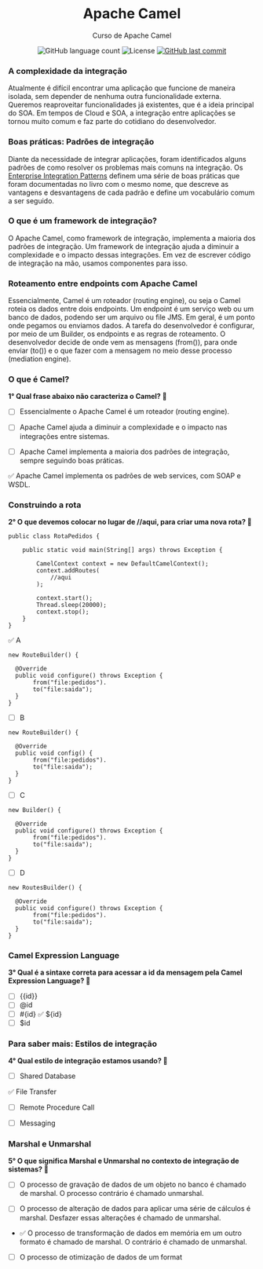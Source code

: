 <h1 align="center">
  Apache Camel
</h1>

<p align="center">Curso de Apache Camel</a>
</p>

<p align="center">
  
  <img alt="GitHub language count" src="https://img.shields.io/github/languages/count/dpalmas/apache-camel?color=0000FF">

  <img alt="License" src="https://img.shields.io/github/license/dpalmas/apache-camel?color=0000FF&logo=MIT">
  
  <a href="https://github.com/dpalmas/apache-camel/commits/master">
    <img alt="GitHub last commit" src="https://img.shields.io/github/last-commit/dpalmas/apache-camel?color=0000FF">
  </a>
</p>

### A complexidade da integração

Atualmente é difícil encontrar uma aplicação que funcione de maneira isolada, sem depender de nenhuma outra funcionalidade externa. Queremos reaproveitar funcionalidades já existentes, que é a ideia principal do SOA. Em tempos de Cloud e SOA, a integração entre aplicações se tornou muito comum e faz parte do cotidiano do desenvolvedor.

### Boas práticas: Padrões de integração

Diante da necessidade de integrar aplicações, foram identificados alguns padrões de como resolver os problemas mais comuns na integração. Os [Enterprise Integration Patterns](http://www.enterpriseintegrationpatterns.com/) definem uma série de boas práticas que foram documentadas no livro com o mesmo nome, que descreve as vantagens e desvantagens de cada padrão e define um vocabulário comum a ser seguido.

### O que é um framework de integração?

O Apache Camel, como framework de integração, implementa a maioria dos padrões de integração. Um framework de integração ajuda a diminuir a complexidade e o impacto dessas integrações. Em vez de escrever código de integração na mão, usamos componentes para isso.

### Roteamento entre endpoints com Apache Camel

Essencialmente, Camel é um roteador (routing engine), ou seja o Camel roteia os dados entre dois endpoints. Um endpoint é um serviço web ou um banco de dados, podendo ser um arquivo ou file JMS. Em geral, é um ponto onde pegamos ou enviamos dados. A tarefa do desenvolvedor é configurar, por meio de um Builder, os endpoints e as regras de roteamento. O desenvolvedor decide de onde vem as mensagens (from()), para onde enviar (to()) e o que fazer com a mensagem no meio desse processo (mediation engine).

### O que é Camel?

**1° Qual frase abaixo não caracteriza o Camel? :pencil:**

- [ ] Essencialmente o Apache Camel é um roteador (routing engine).

- [ ] Apache Camel ajuda a diminuir a complexidade e o impacto nas integrações entre sistemas.

- [ ] Apache Camel implementa a maioria dos padrões de integração, sempre seguindo boas práticas.

:white_check_mark: Apache Camel implementa os padrões de web services, com SOAP e WSDL.

### Construindo a rota

**2° O que devemos colocar no lugar de //aqui, para criar uma nova rota? :pencil:**

```
public class RotaPedidos {

    public static void main(String[] args) throws Exception {

        CamelContext context = new DefaultCamelContext();
        context.addRoutes( 
            //aqui
        );

        context.start(); 
        Thread.sleep(20000); 
        context.stop(); 
    }    
}
```

:white_check_mark: A
```
new RouteBuilder() {

  @Override
  public void configure() throws Exception {
       from("file:pedidos"). 
       to("file:saida");
  }
}
```

- [ ] B
```
new RouteBuilder() {

  @Override
  public void config() {
       from("file:pedidos"). 
       to("file:saida");
  }
}
```

- [ ] C
```
new Builder() {

  @Override
  public void configure() throws Exception {
       from("file:pedidos"). 
       to("file:saida");
  }
}
```

- [ ] D
```
new RoutesBuilder() {

  @Override
  public void configure() throws Exception {
       from("file:pedidos"). 
       to("file:saida");
  }
}
```

### Camel Expression Language

**3° Qual é a sintaxe correta para acessar a id da mensagem pela Camel Expression Language? :pencil:**

- [ ] {{id}}
- [ ] @id
- [ ] #{id}
:white_check_mark: ${id}
- [ ] $id

### Para saber mais: Estilos de integração

**4° Qual estilo de integração estamos usando? :pencil:**

- [ ] Shared Database

:white_check_mark: File Transfer

- [ ] Remote Procedure Call

- [ ] Messaging

### Marshal e Unmarshal

**5° O que significa Marshal e Unmarshal no contexto de integração de sistemas? :pencil:**

- [ ] O processo de gravação de dados de um objeto no banco é chamado de marshal. O processo contrário é chamado unmarshal.

- [ ] O processo de alteração de dados para aplicar uma série de cálculos é marshal. Desfazer essas alterações é chamado de unmarshal.

- :white_check_mark: O processo de transformação de dados em memória em um outro formato é chamado de marshal. O contrário é chamado de unmarshal.

- [ ] O processo de otimização de dados de um format
